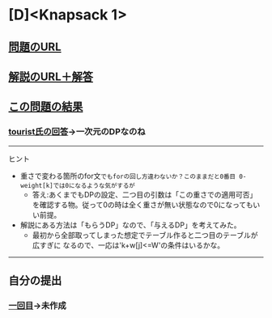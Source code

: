 # \[D\]\<Knapsack 1\>

## [問題のURL](https://atcoder.jp/contests/dp/tasks/dp_d)

## [解説のURL＋解答](https://qiita.com/drken/items/dc53c683d6de8aeacf5a#d-%E5%95%8F%E9%A1%8C---knapsack-1)

## [この問題の結果](https://atcoder.jp/contests/dp/submissions?f.Task=dp_d&f.LanguageName=C%2B%2B&f.Status=AC&f.User=)

### [tourist氏の回答](https://atcoder.jp/contests/dp/submissions/8996432)→一次元のDPなのね

<!---- 「問題の結果の見方」
 PROBLEMS→問題番号一覧→回答者数→accepted＋言語をセレクトする 
 ---->

-----

ヒント

* 重さで変わる箇所のfor文`でもforの回し方違わないか？このままだと0番目 0-weight[k]では0になるような気がするが`
    * 答え:あくまでもDPの設定、二つ目の引数は「この重さでの適用可否」を確認する物。従って0の時は全く重さが無い状態なので0になってもいい前提。
* 解説にある方法は「もらうDP」なので、「与えるDP」を考えてみた。
    * 最初から全部取ってしまった想定でテーブル作ると二つ目のテーブルが広すぎに
なるので、一応は'k+w[j]<=W'の条件はいるかな。
-----

## 自分の提出

### [一回目](http://atcoder.jp/)→未作成
